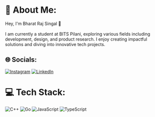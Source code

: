 # 💫 About Me:
Hey, I'm Bharat Raj Singal 👋<br><br>I am currently a student at BITS Pilani, exploring various fields including development, design, and product research. I enjoy creating impactful solutions and diving into innovative tech projects.


## 🌐 Socials:
[![Instagram](https://img.shields.io/badge/Instagram-%23E4405F.svg?logo=Instagram&logoColor=white)](https://instagram.com/bharatrajsingal) [![LinkedIn](https://img.shields.io/badge/LinkedIn-%230077B5.svg?logo=linkedin&logoColor=white)](https://linkedin.com/in/bharatrajsingal) 

# 💻 Tech Stack:
![C++](https://img.shields.io/badge/c++-%2300599C.svg?style=for-the-badge&logo=c%2B%2B&logoColor=white) ![Go](https://img.shields.io/badge/go-%2300ADD8.svg?style=for-the-badge&logo=go&logoColor=white) ![JavaScript](https://img.shields.io/badge/javascript-%23323330.svg?style=for-the-badge&logo=javascript&logoColor=%23F7DF1E) ![TypeScript](https://img.shields.io/badge/typescript-%23007ACC.svg?style=for-the-badge&logo=typescript&logoColor=white)
